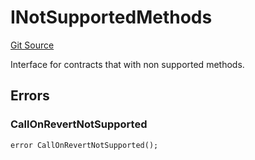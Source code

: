 # INotSupportedMethods
[Git Source](https://github.com/zeta-chain/protocol-contracts/blob/main/contracts/Errors.sol)

Interface for contracts that with non supported methods.


## Errors
### CallOnRevertNotSupported

```solidity
error CallOnRevertNotSupported();
```

